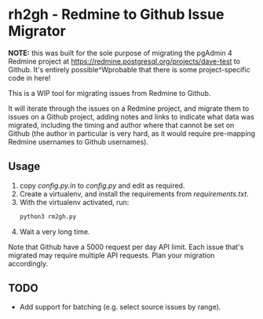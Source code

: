 # rh2gh - Redmine to Github Issue Migrator

**NOTE:** this was built for the sole purpose of migrating the pgAdmin 4 Redmine
project at https://redmine.postgresql.org/projects/dave-test to Github. It's 
entirely possible^Wprobable that there is some project-specific code in here!

This is a WIP tool for migrating issues from Redmine to Github.

It will iterate through the issues on a Redmine project, and migrate them to
issues on a Github project, adding notes and links to indicate what data was
migrated, including the timing and author where that cannot be set on Github
(the author in particular is very hard, as it would require pre-mapping Redmine
usernames to Github usernames).

## Usage

1) copy _config.py.in_ to _config.py_ and edit as required.
2) Create a virtualenv, and install the requirements from _requirements.txt_.
3) With the virtualenv activated, run:
    ```bash
    python3 rm2gh.py
    ```
4) Wait a very long time.

Note that Github have a 5000 request per day API limit. Each issue that's 
migrated may require multiple API requests. Plan your migration accordingly.

## TODO

* Add support for batching (e.g. select source issues by range).
